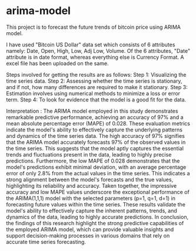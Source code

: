# arima-model
This project is to forecast the future trends of bitcoin price using ARIMA model.

I have used "Bitcoin US Dollar" data set which consists of 6 attributes namely: Date, Open, High, Low, Adj Low, Volume.
Of the 6 attributes, "Date" attribute is in date format, whereas everything else is Currency Format.
A excel file has been uploaded on the same.

Steps involved for getting the results are as follows:
Step 1: Visualizing the time series data.
Step 2: Assessing whether the time series is stationary, and if not, how many differences are required to make it stationary.
Step 3: Estimation involves using numerical methods to minimize a loss or error term.
Step 4: To look for evidence that the model is a good fit for the data.


Interpretation : The ARIMA model employed in this study demonstrates remarkable predictive performance, achieving an accuracy 
of 97% and a mean absolute percentage error (MAPE) of 0.028. These evaluation metrics indicate the model's 
ability to effectively capture the underlying patterns and dynamics of the time series data. The high accuracy of 
97% signifies that the ARIMA model accurately forecasts 97% of the observed values in the time series. This 
suggests that the model aptly captures the essential trends and fluctuations present in the data, leading to highly 
precise predictions.
Furthermore, the low MAPE of 0.028 demonstrates that the model's predictions exhibit minimal deviation, with an 
average percentage error of only 2.8% from the actual values in the time series. This indicates a strong alignment 
between the model's forecasts and the true values, highlighting its reliability and accuracy. Taken together, the 
impressive accuracy and low MAPE values underscore the exceptional performance of the ARIMA(1,1,1) model 
with the selected parameters (p=1, q=1, d=1) in forecasting future values within the time series. These results 
validate the model's ability to effectively capture the inherent patterns, trends, and dynamics of the data, leading to 
highly accurate predictions.
In conclusion, the findings of this research highlight the strong predictive capabilities of the employed ARIMA 
model, which can provide valuable insights and support decision-making processes in various domains that rely on 
accurate time series forecasting.
